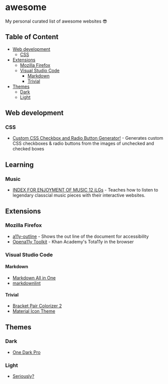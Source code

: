 # awesome

My personal curated list of awesome websites 😎

## Table of Content <!-- omit in toc -->

- [Web development](#web-development)
  - [CSS](#css)
- [Extensions](#extensions)
  - [Mozilla Firefox](#mozilla-firefox)
  - [Visual Studio Code](#visual-studio-code)
    - [Markdown](#markdown)
    - [Trivial](#trivial)
- [Themes](#themes)
  - [Dark](#dark)
  - [Light](#light)

## Web development

### CSS

- [Custom CSS Checkbox and Radio Button Generator!](http://www.csscheckbox.com/css-checkbox-generator.php) - Generates custom CSS checkboxes & radio buttons from the images of unchecked and checked boxes

## Learning

### Music

- [INDEX FOR ENJOYMENT OF MUSIC 12 iLGs](https://wwnorton.com/college/music/ilg/ENJ_12) - Teaches how to listen to legendary classcial music pieces with their interactive websites.

## Extensions

### Mozilla Firefox

- [a11y-outline](https://addons.mozilla.org/en-GB/firefox/addon/a11y-outline/) - Shows the out line of the document for accessibility
- [Opena11y Toolkit](https://addons.mozilla.org/en-GB/firefox/addon/opena11y-toolkit/) - Khan Academy's Tota11y in the browser

### Visual Studio Code

#### Markdown

- [Markdown All in One](https://marketplace.visualstudio.com/items?itemName=yzhang.markdown-all-in-one)
- [markdownlint](https://marketplace.visualstudio.com/items?itemName=DavidAnson.vscode-markdownlint)

#### Trivial

- [Bracket Pair Colorizer 2](https://marketplace.visualstudio.com/items?itemName=CoenraadS.bracket-pair-colorizer-2)
- [Material Icon Theme](https://marketplace.visualstudio.com/items?itemName=PKief.material-icon-theme)

## Themes

### Dark

- [One Dark Pro](https://marketplace.visualstudio.com/items?itemName=zhuangtongfa.Material-theme)

### Light

- [Seriously?](https://www.youtube.com/watch?v=dQw4w9WgXcQ)
